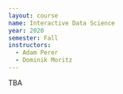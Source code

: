 ```yaml
---
layout: course
name: Interactive Data Science
year: 2020
semester: Fall
instructors:
  - Adam Perer
  - Dominik Moritz
---
```


TBA
